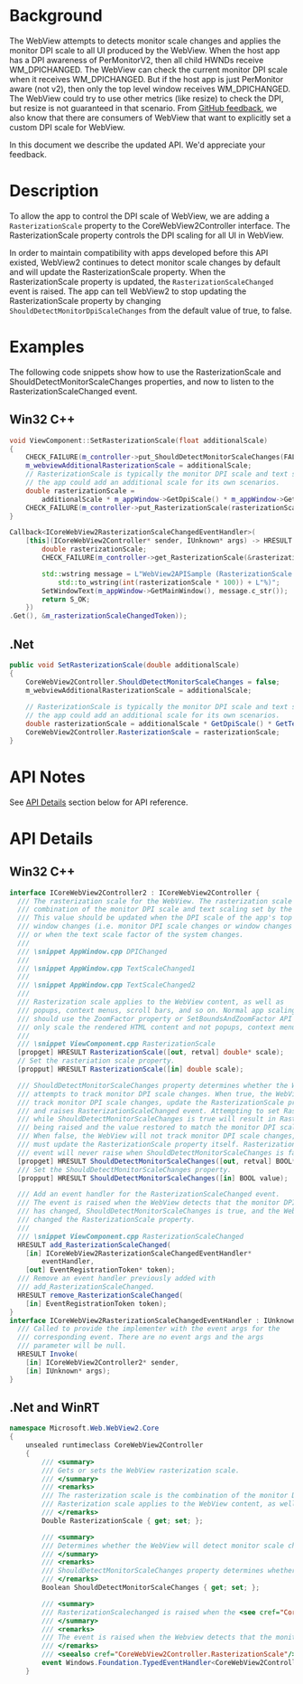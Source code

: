 # Background
The WebView attempts to detects monitor scale changes and applies the monitor DPI scale to all UI produced by the WebView.
When the host app has a DPI awareness of PerMonitorV2, then all child HWNDs receive WM_DPICHANGED.
The WebView can check the current monitor DPI scale when it receives WM_DPICHANGED.
But if the host app is just PerMonitor aware (not v2), then only the top level window receives WM_DPICHANGED.
The WebView could try to use other metrics (like resize) to check the DPI, but resize is not guaranteed in that scenario.
From [GitHub feedback](https://github.com/MicrosoftEdge/WebView2Feedback/issues/65),
we also know that there are consumers of WebView that want to explicitly set a custom DPI scale for WebView.

In this document we describe the updated API. We'd appreciate your feedback.


# Description
To allow the app to control the DPI scale of WebView, we are adding a `RasterizationScale` property to the CoreWebView2Controller interface.
The RasterizationScale property controls the DPI scaling for all UI in WebView.

In order to maintain compatibility with apps developed before this API existed,
WebView2 continues to detect monitor scale changes by default and will update the RasterizationScale property.
When the RasterizationScale property is updated, the `RasterizationScaleChanged` event is raised.
The app can tell WebView2 to stop updating the RasterizationScale property by changing
`ShouldDetectMonitorDpiScaleChanges` from the default value of true, to false.

# Examples
The following code snippets show how to use the RasterizationScale and ShouldDetectMonitorScaleChanges properties,
and now to listen to the RasterizationScaleChanged event.
## Win32 C++
```cpp
void ViewComponent::SetRasterizationScale(float additionalScale)
{
    CHECK_FAILURE(m_controller->put_ShouldDetectMonitorScaleChanges(FALSE));
    m_webviewAdditionalRasterizationScale = additionalScale;
    // RasterizationScale is typically the monitor DPI scale and text scaling, but
    // the app could add an additional scale for its own scenarios.
    double rasterizationScale =
        additionalScale * m_appWindow->GetDpiScale() * m_appWindow->GetTextScale();
    CHECK_FAILURE(m_controller->put_RasterizationScale(rasterizationScale));
}

Callback<ICoreWebView2RasterizationScaleChangedEventHandler>(
    [this](ICoreWebView2Controller* sender, IUnknown* args) -> HRESULT {
        double rasterizationScale;
        CHECK_FAILURE(m_controller->get_RasterizationScale(&rasterizationScale));

        std::wstring message = L"WebView2APISample (RasterizationScale: " +
            std::to_wstring(int(rasterizationScale * 100)) + L"%)";
        SetWindowText(m_appWindow->GetMainWindow(), message.c_str());
        return S_OK;
    })
.Get(), &m_rasterizationScaleChangedToken));
```
## .Net
```c#
public void SetRasterizationScale(double additionalScale)
{
    CoreWebView2Controller.ShouldDetectMonitorScaleChanges = false;
    m_webviewAdditionalRasterizationScale = additionalScale;
    
    // RasterizationScale is typically the monitor DPI scale and text scaling, but
    // the app could add an additional scale for its own scenarios.
    double rasterizationScale = additionalScale * GetDpiScale() * GetTextScale();
    CoreWebView2Controller.RasterizationScale = rasterizationScale;
}
```


# API Notes
See [API Details](#api-details) section below for API reference.

# API Details
## Win32 C++
```c#
interface ICoreWebView2Controller2 : ICoreWebView2Controller {
  /// The rasterization scale for the WebView. The rasterization scale is the
  /// combination of the monitor DPI scale and text scaling set by the user.
  /// This value should be updated when the DPI scale of the app's top level
  /// window changes (i.e. monitor DPI scale changes or window changes monitor)
  /// or when the text scale factor of the system changes.
  ///
  /// \snippet AppWindow.cpp DPIChanged
  ///
  /// \snippet AppWindow.cpp TextScaleChanged1
  ///
  /// \snippet AppWindow.cpp TextScaleChanged2
  ///
  /// Rasterization scale applies to the WebView content, as well as
  /// popups, context menus, scroll bars, and so on. Normal app scaling scenarios
  /// should use the ZoomFactor property or SetBoundsAndZoomFactor API which
  /// only scale the rendered HTML content and not popups, context menus, scroll bars and so on.
  ///
  /// \snippet ViewComponent.cpp RasterizationScale
  [propget] HRESULT RasterizationScale([out, retval] double* scale);
  // Set the rasteriation scale property.
  [propput] HRESULT RasterizationScale([in] double scale);

  /// ShouldDetectMonitorScaleChanges property determines whether the WebView
  /// attempts to track monitor DPI scale changes. When true, the WebView will
  /// track monitor DPI scale changes, update the RasterizationScale property,
  /// and raises RasterizationScaleChanged event. Attempting to set RasterizationScale
  /// while ShouldDetectMonitorScaleChanges is true will result in RasterizationScaleChanged
  /// being raised and the value restored to match the monitor DPI scale.
  /// When false, the WebView will not track monitor DPI scale changes, and the app
  /// must update the RasterizationScale property itself. RasterizationScaleChanged
  /// event will never raise when ShouldDetectMonitorScaleChanges is false.
  [propget] HRESULT ShouldDetectMonitorScaleChanges([out, retval] BOOL* value);
  /// Set the ShouldDetectMonitorScaleChanges property.
  [propput] HRESULT ShouldDetectMonitorScaleChanges([in] BOOL value);

  /// Add an event handler for the RasterizationScaleChanged event.
  /// The event is raised when the WebView detects that the monitor DPI scale
  /// has changed, ShouldDetectMonitorScaleChanges is true, and the WebView has
  /// changed the RasterizationScale property.
  ///
  /// \snippet ViewComponent.cpp RasterizationScaleChanged
  HRESULT add_RasterizationScaleChanged(
    [in] ICoreWebView2RasterizationScaleChangedEventHandler*
        eventHandler,
    [out] EventRegistrationToken* token);
  /// Remove an event handler previously added with
  /// add_RasterizationScaleChanged.
  HRESULT remove_RasterizationScaleChanged(
    [in] EventRegistrationToken token);
}
interface ICoreWebView2RasterizationScaleChangedEventHandler : IUnknown {
  /// Called to provide the implementer with the event args for the
  /// corresponding event. There are no event args and the args
  /// parameter will be null.
  HRESULT Invoke(
    [in] ICoreWebView2Controller2* sender,
    [in] IUnknown* args);
}
```
## .Net and WinRT
```c#
namespace Microsoft.Web.WebView2.Core
{
    unsealed runtimeclass CoreWebView2Controller
    {
        /// <summary>
        /// Gets or sets the WebView rasterization scale.
        /// </summary>
        /// <remarks>
        /// The rasterization scale is the combination of the monitor DPI scale and text scaling set by the user. This value should be updated when the DPI scale of the app's top level window changes (i.e. monitor DPI scale changes or the window changes monitor) or when the text scale factor of the system changes.
        /// Rasterization scale applies to the WebView content, as well as popups, context menus, scroll bars, and so on. Normal app scaling scenarios should use the <see cref="CoreWebView2.ZoomFactor"/> property or <see cref="CoreWebView2.SetBoundsAndZoomFactor"/> method.
        /// </remarks>
        Double RasterizationScale { get; set; };

        /// <summary>
        /// Determines whether the WebView will detect monitor scale changes.
        /// </summary>
        /// <remarks>
        /// ShouldDetectMonitorScaleChanges property determines whether the WebView attempts to track monitor DPI scale schanges. When true, the WebView will track monitor DPI scale changes, update the <see cref="CoreWebView2.RasterizationScale"/> property, and raise <see cref="CoreWebView2.RasterizationScaleChanged"/> event. When false, the WebView will not track monitor DPI scale changes, and the app must update the <see cref="CoreWebView2.RasterizationScale"/> property itself. <see cref="CoreWebView2.RasterizationScaleChanged"/> event will never be raised when ShouldDetectMonitorScaleChanges is false.
        /// </remarks>
        Boolean ShouldDetectMonitorScaleChanges { get; set; };

        /// <summary>
        /// RasterizationScalechanged is raised when the <see cref="CoreWebView2Controller.RasterizationScale"/> property changes.
        /// </summary>
        /// <remarks>
        /// The event is raised when the Webview detects that the monitor DPI scale has changed, <see cref="CoreWebView2Controller.ShouldDetectMonitorScaleChanges"/> is true, and the Webview has changed the <see cref="CoreWebView2Controller.RasterizationScale"/> property.
        /// </remarks>
        /// <seealso cref="CoreWebView2Controller.RasterizationScale"/>
        event Windows.Foundation.TypedEventHandler<CoreWebView2Controller, Object> RasterizationScaleChanged;
    }
```
